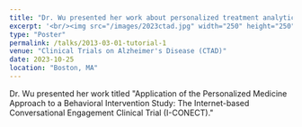 ```yaml
---
title: "Dr. Wu presented her work about personalized treatment analytics at the CTAD conference"
excerpt: '<br/><img src="/images/2023ctad.jpg" width="250" height="250">'
type: "Poster"
permalink: /talks/2013-03-01-tutorial-1
venue: "Clinical Trials on Alzheimer's Disease (CTAD)"
date: 2023-10-25
location: "Boston, MA"
---
```


Dr. Wu presented her work titled "Application of the Personalized Medicine Approach to a Behavioral Intervention Study: The Internet-based Conversational Engagement Clinical Trial (I-CONECT)."
